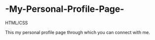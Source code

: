# -My-Personal-Profile-Page-
HTML/CSS

This my personal profile page through which you can connect with me.
